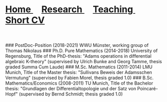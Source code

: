 <h1>
  <a href="https://c-schrade.github.io">
    Home 
  </a>
  &nbsp; &nbsp;
  <a href="https://c-schrade.github.io/Research">
    Research 
  </a>
  &nbsp; &nbsp;
  <a href="https://c-schrade.github.io/Teaching">
    Teaching 
  </a>
  &nbsp; &nbsp;
  <a href="https://c-schrade.github.io/ShortCV">
    <u>Short CV</u>
  </a>
</h1>  
<br />
<br />
### PostDoc-Position (2018-2021)
WWU Münster, working group of Thomas Nikolaus
### Ph.D. Pure Mathematics (2014-2018)
University of Regensburg, Title of the PhD-thesis: "Adams operations in differential algebraic K-theory" (supervised by Ulrich Bunke and Georg Tamme, thesis graded Summa Cum Laude)
### M.Sc. Mathematics (2011-2014)
LMU Munich, Title of the Master thesis: "Sullivans Beweis der Adamsschen Vermutung" (supervised by Fabien Morel, thesis graded 1.0)
### B.Sc. Mathematics/Economics (2008-2011)
TU Munich, Title of the Bachelor thesis: "Grundlagen der Differentialtopologie und der Satz von Poincar&eacute;-Hopf" (supervised by Bernd Schmidt; thesis graded 1.0)






